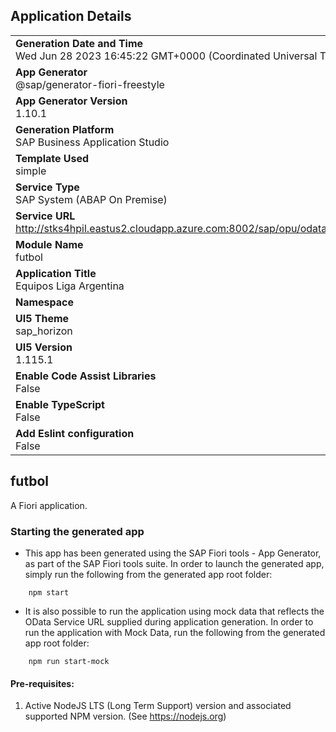 ## Application Details
|               |
| ------------- |
|**Generation Date and Time**<br>Wed Jun 28 2023 16:45:22 GMT+0000 (Coordinated Universal Time)|
|**App Generator**<br>@sap/generator-fiori-freestyle|
|**App Generator Version**<br>1.10.1|
|**Generation Platform**<br>SAP Business Application Studio|
|**Template Used**<br>simple|
|**Service Type**<br>SAP System (ABAP On Premise)|
|**Service URL**<br>http://stks4hpil.eastus2.cloudapp.azure.com:8002/sap/opu/odata/sap/ZGW_FUTBOL_SRV
|**Module Name**<br>futbol|
|**Application Title**<br>Equipos Liga Argentina|
|**Namespace**<br>|
|**UI5 Theme**<br>sap_horizon|
|**UI5 Version**<br>1.115.1|
|**Enable Code Assist Libraries**<br>False|
|**Enable TypeScript**<br>False|
|**Add Eslint configuration**<br>False|

## futbol

A Fiori application.

### Starting the generated app

-   This app has been generated using the SAP Fiori tools - App Generator, as part of the SAP Fiori tools suite.  In order to launch the generated app, simply run the following from the generated app root folder:

```
    npm start
```

- It is also possible to run the application using mock data that reflects the OData Service URL supplied during application generation.  In order to run the application with Mock Data, run the following from the generated app root folder:

```
    npm run start-mock
```

#### Pre-requisites:

1. Active NodeJS LTS (Long Term Support) version and associated supported NPM version.  (See https://nodejs.org)


